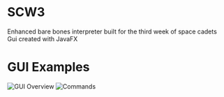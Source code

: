 # SCW3
Enhanced bare bones interpreter built for the third week of space cadets \
Gui created with JavaFX
# GUI Examples
![GUI Overview](/images/overview.png)
![Commands](/images/commands.png)
